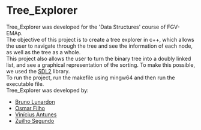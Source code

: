 # Tree_Explorer
Tree_Explorer was developed for the 'Data Structures' course of FGV-EMAp. <br>
The objective of this project is to create a tree explorer in c++, which allows the user to navigate through the tree and see the information of each node, as well as the tree as a whole. <br>
This project also allows the user to turn the binary tree into a doubly linked list, and see a graphical representation of the sorting. To make this possible, we used the [SDL2](https://www.libsdl.org/) library. <br>
To run the project, run the makefile using mingw64 and then run the executable file. <br>
Tree_Explorer was developed by: <br>
- [Bruno Lunardon](https://github.com/BrunoLunardon)
- [Osmar Filho](https://github.com/OsmarCLFilho)
- [Vinícius Antunes](https://github.com/ViniAS)
- [Zuilho Segundo](https://github.com/ZuilhoSe)
